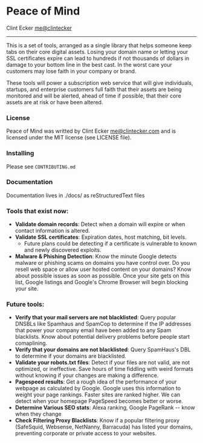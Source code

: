 # Peace of Mind

Clint Ecker <me@clintecker>

---------------------------

This is a set of tools, arranged as a single library that helps someone keep
tabs on their core digital assets.  Losing your domain name or letting your
SSL certificates expire can lead to hundreds if not thousands of dollars in
damage to your bottom line in the best cast.  In the worst care your customers
may lose faith in your company or brand.

These tools will power a subscription web service that will give individuals,
startups, and enterprise customers full faith that their assets are being
monitored and will be alerted, ahead of time if possible, that their
core assets are at risk or have been altered.

### License

Peace of Mind was writted by Clint Ecker <me@clintecker.com> and is
licensed under the MIT license (see LICENSE file).

### Installing

Please see `CONTRIBUTING.md`

### Documentation

Documentation lives in ./docs/ as reStructuredText files

### Tools that exist now:

* **Validate domain records**: Detect when a domain will expire or when contact information is altered.
* **Validate SSL certificates**: Expiration dates, host matching, bit levels.
	- Future plans could be detecting if a certificate is vulnerable to known and newly discovered exploits.
* **Malware & Phishing Detection**: Know the minute Google detects malware or phishing scams on domains you have control over.  Do you resell web space or allow user hosted content on your domains?  Know about possible issues as soon as possible.  Once your site gets on this list, Google listings and Google's Chrome Browser will begin blocking your site.

### Future tools:

* **Verify that your mail servers are not blacklisted**: Query popular DNSBLs like Spamhaus and SpamCop to determine if the IP addresses that power your company email have been added to any Spam blacklists.  Know about potential delivery problems before people start comaplining.
* **Verify that your domains are not blacklisted**: Query SpamHaus's DBL to determine if your domains are blacklisted.
* **Validate your robots.txt files**: Detect if your files are not valid, are not optimized, or ineffective.  Save hours of time fiddling with weird formats without knowing if your changes are making a difference.
* **Pagespeed results**: Get a rough idea of the performance of your webpage as calculated by Google.  Google uses this information to weight your page rankings.  Faster sites are ranked higher.  We can detect when your homepage PageSpeed becomes better or worse.
* **Determine Various SEO stats**: Alexa ranking, Google PageRank -- know when they change
* **Check Filtering Proxy Blacklists**: Know if a popular filtering proxy (SafeSquid, Websense, NetNanny, Barracuda) has listed your domains, preventing corporate or private access to your websites.

